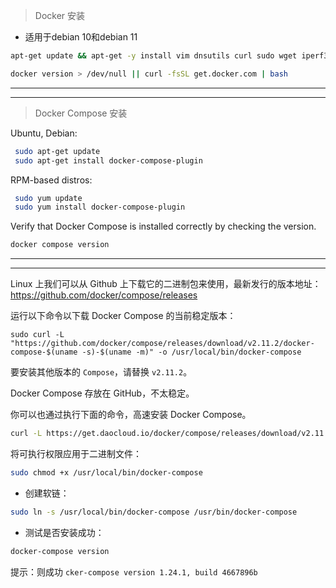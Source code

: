 > Docker 安装
- 适用于debian 10和debian 11

```bash
apt-get update && apt-get -y install vim dnsutils curl sudo wget iperf3 git screen unzip
```

```bash
docker version > /dev/null || curl -fsSL get.docker.com | bash
```

----
----

> Docker Compose 安装

Ubuntu, Debian:

```bash
 sudo apt-get update
 sudo apt-get install docker-compose-plugin
```
 
RPM-based distros:

```bash
 sudo yum update
 sudo yum install docker-compose-plugin
```

Verify that Docker Compose is installed correctly by checking the version.

```bash
docker compose version
```

----
----
Linux 上我们可以从 Github 上下载它的二进制包来使用，最新发行的版本地址：https://github.com/docker/compose/releases

运行以下命令以下载 Docker Compose 的当前稳定版本：

```bahs
sudo curl -L "https://github.com/docker/compose/releases/download/v2.11.2/docker-compose-$(uname -s)-$(uname -m)" -o /usr/local/bin/docker-compose
```

要安装其他版本的 `Compose`，请替换 `v2.11.2`。


Docker Compose 存放在 GitHub，不太稳定。

你可以也通过执行下面的命令，高速安装 Docker Compose。

```bash
curl -L https://get.daocloud.io/docker/compose/releases/download/v2.11.2/docker-compose-`uname -s`-`uname -m` > /usr/local/bin/docker-compose
```

将可执行权限应用于二进制文件：

```bash
sudo chmod +x /usr/local/bin/docker-compose
```
- 创建软链：

```bash
sudo ln -s /usr/local/bin/docker-compose /usr/bin/docker-compose
```

- 测试是否安装成功：

```bash
docker-compose version
```
提示：则成功
`cker-compose version 1.24.1, build 4667896b`


